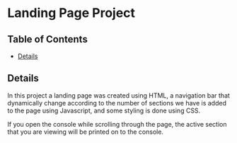 # Landing Page Project

## Table of Contents

* [Details](#Details)

## Details

In this project a landing page was created using HTML, a navigation bar that dynamically change according to the number of sections we have is added to the page using Javascript, and some styling is done using CSS.

If you open the console while scrolling through the page, the active section that you are viewing will be printed on to the console.
